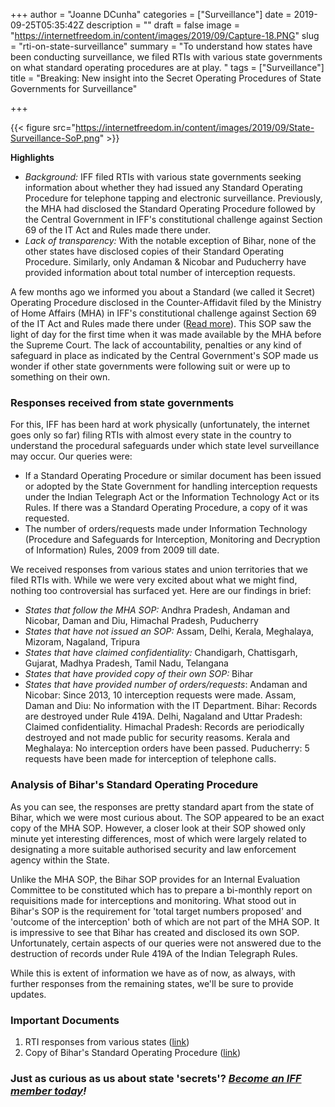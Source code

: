 +++
author = "Joanne DCunha"
categories = ["Surveillance"]
date = 2019-09-25T05:35:42Z
description = ""
draft = false
image = "https://internetfreedom.in/content/images/2019/09/Capture-18.PNG"
slug = "rti-on-state-surveillance"
summary = "To understand how states have been conducting surveillance, we filed RTIs with various state governments on what standard operating procedures are at play. "
tags = ["Surveillance"]
title = "Breaking: New insight into the Secret Operating Procedures of State Governments for Surveillance"

+++


{{< figure src="https://internetfreedom.in/content/images/2019/09/State-Surveillance-SoP.png" >}}

**Highlights**

* _Background:_ IFF filed RTIs with various state governments seeking information about whether they had issued any Standard Operating Procedure for telephone tapping and electronic surveillance. Previously, the MHA had disclosed the Standard Operating Procedure followed by the Central Government in IFF's constitutional challenge against Section 69 of the IT Act and Rules made there under.
* _Lack of transparency:_ With the notable exception of Bihar, none of the other states have disclosed copies of their Standard Operating Procedure. Similarly, only Andaman & Nicobar and Puducherry have provided information about total number of interception requests.

A few months ago we informed you about a Standard (we called it Secret) Operating Procedure disclosed in the Counter-Affidavit filed by the Ministry of Home Affairs (MHA) in IFF's constitutional challenge against Section 69 of the IT Act and Rules made there under ([Read more](https://internetfreedom.in/revealed-secret-operating-procedure-followed-by-the-govt-for-digital-snooping/)). This SOP saw the light of day for the first time when it was made available by the MHA before the Supreme Court. The lack of accountability, penalties or any kind of safeguard in place as indicated by the Central Government's SOP made us wonder if other state governments were following suit or were up to something on their own.

### **Responses received from state governments**

For this, IFF has been hard at work physically (unfortunately, the internet goes only so far) filing RTIs with almost every state in the country to understand the procedural safeguards under which state level surveillance may occur. Our queries were:

* If a Standard Operating Procedure or similar document has been issued or adopted by the State Government for handling interception requests under the Indian Telegraph Act or the Information Technology Act or its Rules. If there was a Standard Operating Procedure, a copy of it was requested. 
*  The number of orders/requests made under Information Technology (Procedure and Safeguards for Interception, Monitoring and Decryption of Information) Rules, 2009 from 2009 till date.

We received responses from various states and union territories that we filed RTIs with. While we were very excited about what we might find, nothing too controversial has surfaced yet. Here are our findings in brief:

* *States that follow the MHA SOP:* 
Andhra Pradesh, Andaman and Nicobar, Daman and Diu, Himachal Pradesh, Puducherry 
* *States that have not issued an SOP:* 
Assam, Delhi, Kerala, Meghalaya, Mizoram, Nagaland, Tripura 
* *States that have claimed confidentiality:* 
Chandigarh, Chattisgarh, Gujarat, Madhya Pradesh, Tamil Nadu, Telangana
* *States that have provided copy of their own SOP:* 
Bihar
* *States that have provided number of orders/requests*:
Andaman and Nicobar: Since 2013, 10 interception requests were made.
Assam, Daman and Diu: No information with the IT Department.
Bihar: Records are destroyed under Rule 419A.
Delhi, Nagaland and Uttar Pradesh: Claimed confidentiality.
Himachal Pradesh: Records are periodically destroyed and not made public for security reasoms.
Kerala and Meghalaya: No interception orders have been passed.
Puducherry: 5 requests have been made for interception of telephone calls.



### Analysis of Bihar's Standard Operating Procedure

As you can see, the responses are pretty standard apart from the state of Bihar, which we were most curious about. The SOP appeared to be an exact copy of the MHA SOP. However, a closer look at their SOP showed only minute yet interesting differences, most of which were largely related to designating a more suitable authorised security and law enforcement agency within the State.

Unlike the MHA SOP, the Bihar SOP provides for an Internal Evaluation Committee to be constituted which has to prepare a bi-monthly report on requisitions made for interceptions and monitoring. What stood out in Bihar's SOP is the requirement for 'total target numbers proposed' and 'outcome of the interception' both of which are not part of the MHA SOP. It is impressive to see that Bihar has created and disclosed its own SOP. Unfortunately, certain aspects of our queries were not answered due to the destruction of records under Rule 419A of the Indian Telegraph Rules.

While this is extent of information we have as of now, as always, with further responses from the remaining states, we'll be sure to provide updates.

### Important Documents

1. RTI responses from various states ([link](https://drive.google.com/file/d/1At_X8SKg0d78FMTyAzBhUYFGmP0Mn5_7/view?usp=sharing))
2. Copy of Bihar's Standard Operating Procedure ([link](https://drive.google.com/file/d/0B2NvpMoZE5HGb242OHRtVzRKWHZ3dTI2Szlyc2lJZXo5Mkw0/view?usp=sharing))

### **Just as curious as us about state 'secrets'? _[Become an IFF member today](https://internetfreedom.in/donate/)!_**

